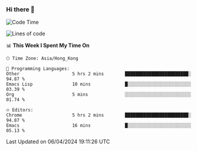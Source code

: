 ### Hi there 👋

<!--
**nicehiro/nicehiro** is a ✨ _special_ ✨ repository because its `README.md` (this file) appears on your GitHub profile.

Here are some ideas to get you started:

- 🔭 I’m currently working on ...
- 🌱 I’m currently learning ...
- 👯 I’m looking to collaborate on ...
- 🤔 I’m looking for help with ...
- 💬 Ask me about ...
- 📫 How to reach me: ...
- 😄 Pronouns: ...
- ⚡ Fun fact: ...
-->

<!--START_SECTION:waka-->
![Code Time](http://img.shields.io/badge/Code%20Time-299%20hrs%2055%20mins-blue)

![Lines of code](https://img.shields.io/badge/From%20Hello%20World%20I%27ve%20Written-2.6%20million%20lines%20of%20code-blue)

📊 **This Week I Spent My Time On** 

```text
🕑︎ Time Zone: Asia/Hong_Kong

💬 Programming Languages: 
Other                    5 hrs 2 mins        ████████████████████████░   94.87 % 
Emacs Lisp               10 mins             █░░░░░░░░░░░░░░░░░░░░░░░░   03.39 % 
Org                      5 mins              ░░░░░░░░░░░░░░░░░░░░░░░░░   01.74 % 

🔥 Editors: 
Chrome                   5 hrs 2 mins        ████████████████████████░   94.87 % 
Emacs                    16 mins             █░░░░░░░░░░░░░░░░░░░░░░░░   05.13 % 
```


 Last Updated on 06/04/2024 19:11:26 UTC
<!--END_SECTION:waka-->

